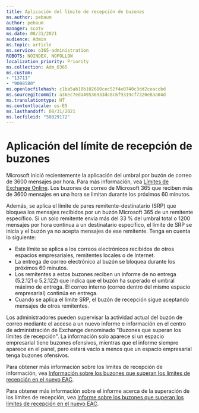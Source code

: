 ```yaml
---
title: Aplicación del límite de recepción de buzones
ms.author: pebaum
author: pebaum
manager: scotv
ms.date: 08/31/2021
audience: Admin
ms.topic: article
ms.service: o365-administration
ROBOTS: NOINDEX, NOFOLLOW
localization_priority: Priority
ms.collection: Adm_O365
ms.custom:
- "13711"
- "9008580"
ms.openlocfilehash: c1ba5ab10b102680cec52f4e0740c3dd2ceaccbd
ms.sourcegitcommit: a36ec7eda49536933dc8c6f9319cf7320e8aa04d
ms.translationtype: HT
ms.contentlocale: es-ES
ms.lasthandoff: 08/31/2021
ms.locfileid: "58829172"
---
```

# <a name="mailbox-receiving-limit-enforcement"></a>Aplicación del límite de recepción de buzones

Microsoft inició recientemente la aplicación del umbral por buzón de correo de 3600 mensajes por hora. Para más información, vea [Límites de Exchange Online](https://docs.microsoft.com/office365/servicedescriptions/exchange-online-service-description/exchange-online-limits#receiving-limits). Los buzones de correo de Microsoft 365 que reciben más de 3600 mensajes en una hora se limitan durante los próximos 60 minutos. 

Además, se aplica el límite de pares remitente-destinatario (SRP) que bloquea los mensajes recibidos por un buzón Microsoft 365 de un remitente específico. Si un solo remitente envía más del 33 % del umbral total o 1200 mensajes por hora continua a un destinatario específico, el límite de SRP se inicia y el buzón ya no acepta mensajes de ese remitente. Tenga en cuenta lo siguiente:

- Este límite se aplica a los correos electrónicos recibidos de otros espacios empresariales, remitentes locales o de Internet.
- La entrega de correo electrónico al buzón se bloquea durante los próximos 60 minutos. 
- Los remitentes a estos buzones reciben un informe de no entrega (5.2.121 o 5.2.122) que indica que el buzón ha superado el umbral máximo de entrega. El correo interno (correo dentro del mismo espacio empresarial) continúa en entrega.
- Cuando se aplica el límite SRP, el buzón de recepción sigue aceptando mensajes de otros remitentes.

Los administradores pueden supervisar la actividad actual del buzón de correo mediante el acceso a un nuevo informe e información en el centro de administración de Exchange denominado "Buzones que superan los límites de recepción". La información solo aparece si un espacio empresarial tiene buzones ofensivos, mientras que el informe siempre aparece en el panel, pero estará vacío a menos que un espacio empresarial tenga buzones ofensivos.

Para obtener más información sobre los límites de recepción de información, vea [Información sobre los buzones que superan los límites de recepción en el nuevo EAC](https://docs.microsoft.com/exchange/monitoring/mail-flow-insights/mailboxes-exceeding-receiving-limits-insights).

Para obtener más información sobre el informe acerca de la superación de los límites de recepción, vea [Informe sobre los buzones que superan los límites de recepción en el nuevo EAC](https://docs.microsoft.com/exchange/monitoring/mail-flow-reports/mailboxes-exceeding-receiving-limits-report).